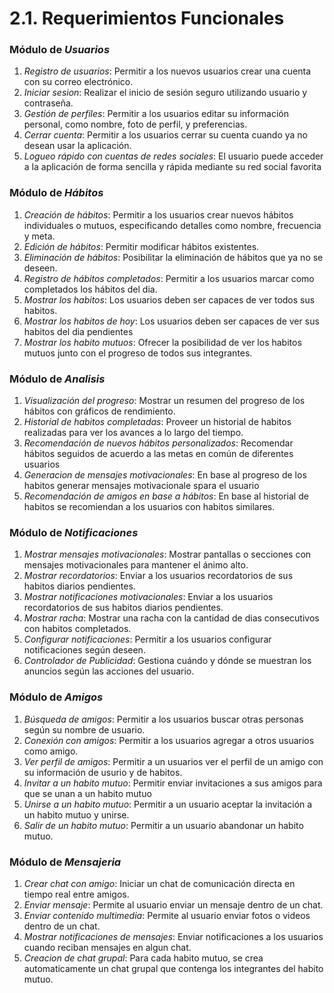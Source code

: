 # 2.1. Requerimientos Funcionales

### Módulo de *Usuarios*
1. *Registro de usuarios*: Permitir a los nuevos usuarios crear una cuenta con su correo electrónico.
2. *Iniciar sesion*: Realizar el inicio de sesión seguro utilizando usuario y contraseña.
4. *Gestión de perfiles*: Permitir a los usuarios editar su información personal, como nombre, foto de perfil, y preferencias.
5. *Cerrar cuenta*: Permitir a los usuarios cerrar su cuenta cuando ya no desean usar la aplicación.
6. *Logueo rápido con cuentas de redes sociales*: El usuario puede acceder a la aplicación de forma sencilla y rápida mediante su red social favorita

### Módulo de *Hábitos*
1. *Creación de hábitos*: Permitir a los usuarios crear nuevos hábitos individuales o mutuos, especificando detalles como nombre, frecuencia y meta.
2. *Edición de hábitos*: Permitir modificar hábitos existentes.
3. *Eliminación de hábitos*: Posibilitar la eliminación de hábitos que ya no se deseen.
4. *Registro de hábitos completados*: Permitir a los usuarios marcar como completados los hábitos del dia.
5. *Mostrar los habitos*: Los usuarios deben ser capaces de ver todos sus habitos.
6. *Mostrar los habitos de hoy*: Los usuarios deben ser capaces de ver sus habitos del dia pendientes
7. *Mostrar los habito mutuos*: Ofrecer la posibilidad de ver los habitos mutuos junto con el progreso de todos sus integrantes.

### Módulo de *Analisis*
1. *Visualización del progreso*: Mostrar un resumen del progreso de los hábitos con gráficos de rendimiento.
2. *Historial de habitos completadas*: Proveer un historial de habitos realizadas para ver los avances a lo largo del tiempo.
3. *Recomendación de nuevos hábitos personalizados*: Recomendar hábitos seguidos de acuerdo a las metas en común de diferentes usuarios
4. *Generacion de mensajes motivacionales*: En base al progreso de los habitos generar mensajes motivacionale spara el usuario
5. *Recomendación de amigos en base a hábitos*: En base al historial de habitos se recomiendan a los usuarios con habitos similares.

### Módulo de *Notificaciones*
1. *Mostrar mensajes motivacionales*: Mostrar pantallas o secciones con mensajes motivacionales para mantener el ánimo alto.
2. *Mostrar recordatorios*: Enviar a los usuarios recordatorios de sus habitos diarios pendientes.
3. *Mostrar notificaciones motivacionales*: Enviar a los usuarios recordatorios de sus habitos diarios pendientes.
4. *Mostrar racha*: Mostrar una racha con la cantidad de dias consecutivos con habitos completados.
5. *Configurar notificaciones*: Permitir a los usuarios configurar notificaciones según deseen.
6. *Controlador de Publicidad*: Gestiona cuándo y dónde se muestran los anuncios según las acciones del usuario.

### Módulo de *Amigos*
1. *Búsqueda de amigos*: Permitir a los usuarios buscar otras personas según su nombre de usuario.
2. *Conexión con amigos*: Permitir a los usuarios agregar a otros usuarios como amigo.
3. *Ver perfil de amigos*: Permitir a un usuarios ver el perfil de un amigo con su información de usurio y de habitos.
4. *Invitar a un habito mutuo*: Permitir enviar invitaciones a sus amigos para que se unan a un habito mutuo
5. *Unirse a un habito mutuo*: Permitir a un usuario aceptar la invitación a un habito mutuo y unirse.
5. *Salir de un habito mutuo*: Permitir a un usuario abandonar un habito mutuo.

### Módulo de *Mensajeria*
1. *Crear chat con amigo*: Iniciar un chat de comunicación directa en tiempo real entre amigos.
2. *Enviar mensaje*: Permite al usuario enviar un mensaje dentro de un chat.
3. *Enviar contenido multimedia*: Permite al usuario enviar fotos o videos dentro de un chat.
4. *Mostrar notificaciones de mensajes*: Enviar notificaciones a los usuarios cuando reciban mensajes en algun chat.
5. *Creacion de chat grupal*: Para cada habito mutuo, se crea automaticamente un chat grupal que contenga los integrantes del habito mutuo.

